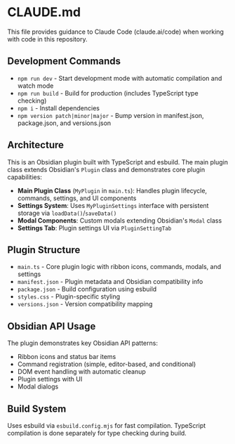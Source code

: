 # CLAUDE.md

This file provides guidance to Claude Code (claude.ai/code) when working with code in this repository.

## Development Commands

- `npm run dev` - Start development mode with automatic compilation and watch mode
- `npm run build` - Build for production (includes TypeScript type checking)
- `npm i` - Install dependencies
- `npm version patch|minor|major` - Bump version in manifest.json, package.json, and versions.json

## Architecture

This is an Obsidian plugin built with TypeScript and esbuild. The main plugin class extends Obsidian's `Plugin` class and demonstrates core plugin capabilities:

- **Main Plugin Class** (`MyPlugin` in `main.ts`): Handles plugin lifecycle, commands, settings, and UI components
- **Settings System**: Uses `MyPluginSettings` interface with persistent storage via `loadData()`/`saveData()`
- **Modal Components**: Custom modals extending Obsidian's `Modal` class
- **Settings Tab**: Plugin settings UI via `PluginSettingTab`

## Plugin Structure

- `main.ts` - Core plugin logic with ribbon icons, commands, modals, and settings
- `manifest.json` - Plugin metadata and Obsidian compatibility info
- `package.json` - Build configuration using esbuild
- `styles.css` - Plugin-specific styling
- `versions.json` - Version compatibility mapping

## Obsidian API Usage

The plugin demonstrates key Obsidian API patterns:
- Ribbon icons and status bar items
- Command registration (simple, editor-based, and conditional)
- DOM event handling with automatic cleanup
- Plugin settings with UI
- Modal dialogs

## Build System

Uses esbuild via `esbuild.config.mjs` for fast compilation. TypeScript compilation is done separately for type checking during build.